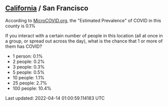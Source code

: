 
## [California](/united-states/california) / San Francisco

According to [MicroCOVID.org](http://microcovid.org),
the "Estimated Prevalence" of COVID in this county is 0.1%

If you interact with a certain number of people in this location
(all at once in a group, or spread out across the day), what is the chance that
1 or more of them has COVID?

- 1 person: 0.1%
- 2 people: 0.2%
- 3 people: 0.3%
- 5 people: 0.5%
- 10 people: 1.1%
- 25 people: 2.7%
- 100 people: 10.4%

Last updated: 2022-04-14 01:00:59.114183 UTC
